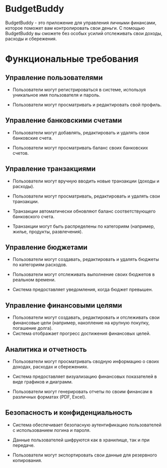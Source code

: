 # BudgetBuddy
BudgetBuddy - это приложение для управления личными финансами, которое поможет вам контролировать свои деньги. С помощью BudgetBuddy вы сможете без особых усилий отслеживать свои доходы, расходы и сбережения.
# Функциональные требования

## Управление пользователями

- Пользователи могут регистрироваться в системе, используя уникальное имя пользователя и пароль.

- Пользователи могут просматривать и редактировать свой профиль.

## Управление банковскими счетами

 - Пользователи могут добавлять, редактировать и удалять свои банковские счета.

 - Пользователи могут просматривать баланс своих банковских счетов.

## Управление транзакциями

- Пользователи могут вручную вводить новые транзакции (доходы и расходы).

- Пользователи могут просматривать, редактировать и удалять свои транзакции.

- Транзакции автоматически обновляют баланс соответствующего банковского счета.

- Транзакции могут быть распределены по категориям (например, жилье, продукты, развлечения).

## Управление бюджетами

 - Пользователи могут создавать, редактировать и удалять бюджеты по категориям расходов.

- Пользователи могут отслеживать выполнение своих бюджетов в реальном времени.

- Система предоставляет уведомления, когда бюджет превышен.

## Управление финансовыми целями

- Пользователи могут создавать, редактировать и отслеживать свои финансовые цели (например, накопление на крупную покупку, погашение долга).
- Система отображает прогресс достижения финансовых целей.

## Аналитика и отчетность

- Пользователи могут просматривать сводную информацию о своих доходах, расходах и сбережениях.

- Система предоставляет визуализацию финансовых показателей в виде графиков и диаграмм.

- Пользователи могут генерировать отчеты по своим финансам в различных форматах (PDF, Excel).

## Безопасность и конфиденциальность

- Система обеспечивает безопасную аутентификацию пользователей с использованием логина и пароля.

- Данные пользователей шифруются как в хранилище, так и при передаче.

- Пользователи могут экспортировать свои данные для резервного копирования.
